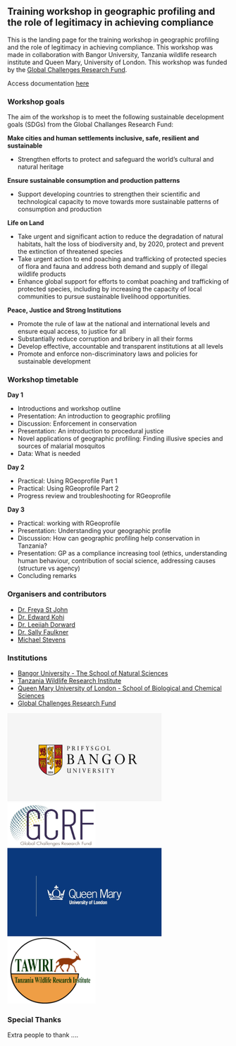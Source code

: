 
## Training workshop in geographic profiling and the role of legitimacy in achieving compliance

This is the landing page for the training workshop in geographic profiling and the role of legitimacy in achieving compliance. This workshop was made in collaboration with Bangor University, Tanzania wildlife research institute and Queen Mary, University of London. This workshop was funded by the [Global Challenges Research Fund](https://www.ukri.org/research/global-challenges-research-fund/). 

Access documentation [here](https://michael-stevens-27.github.io/Rgeoprofile/) 

### Workshop goals

The aim of the workshop is to meet the following sustainable decelopment goals (SDGs) from the Global Challanges Research Fund:

**Make cities and human settlements inclusive, safe, resilient and sustainable**
* Strengthen efforts to protect and safeguard the world’s cultural and natural heritage

**Ensure sustainable consumption and production patterns** 
* Support developing countries to strengthen their scientific and technological capacity to move towards more sustainable patterns of consumption and production

**Life on Land** 
* Take urgent and significant action to reduce the degradation of natural habitats, halt the loss of biodiversity and, by 2020, protect and prevent the extinction of threatened species
* Take urgent action to end poaching and trafficking of protected species of flora and fauna and address both demand and supply of illegal wildlife products
* Enhance global support for efforts to combat poaching and trafficking of protected species, including by increasing the capacity of local communities to pursue sustainable livelihood opportunities.

**Peace, Justice and Strong Institutions** 
* Promote the rule of law at the national and international levels and ensure equal access, to justice for all
* Substantially reduce corruption and bribery in all their forms
* Develop effective, accountable and transparent institutions at all levels
* Promote and enforce non-discriminatory laws and policies for sustainable development

### Workshop timetable

**Day 1**
* Introductions and workshop outline
* Presentation: An introduction to geographic profiling 
* Discussion: Enforcement in conservation 
* Presentation: An introduction to procedural justice 
* Novel applications of geographic profiling: Finding illusive species and sources of malarial mosquitos
* Data: What is needed

**Day 2**
* Practical: Using RGeoprofile Part 1
* Practical: Using RGeoprofile Part 2
* Progress review and troubleshooting for RGeoprofile

**Day 3**
* Practical: working with RGeoprofile 
* Presentation: Understanding your geographic profile 
* Discussion: How can geographic profiling help conservation in Tanzania? 
* Presentation: GP as a compliance increasing tool (ethics, understanding human behaviour, contribution of social science, addressing causes (structure vs agency) 
* Concluding remarks

### Organisers and contributors

* [Dr. Freya St John](https://www.bangor.ac.uk/natural-sciences/staff/freya-st-john/en)
* [Dr. Edward Kohi](researchgate.net/profile/Edward_Kohi2)
* [Dr. Leejiah Dorward](https://www.bangor.ac.uk/natural-sciences/staff/leejiah-dorward/en)
* [Dr. Sally Faulkner](https://www.qmul.ac.uk/sbcs/staff/sallyfaulkner.html)
* [Michael Stevens](https://www.qmul.ac.uk/sbcs/staff/michaelstevens.html)

### Institutions

* [Bangor University - The School of Natural Sciences](https://www.bangor.ac.uk/natural-sciences/index.php.en)
* [Tanzania Wildlife Research Institute](http://tawiri.or.tz/)
* [Queen Mary University of London - School of Biological and Chemical Sciences](https://www.qmul.ac.uk/sbcs/)
* [Global Challenges Research Fund](https://www.ukri.org/research/global-challenges-research-fund/)


<img src="https://github.com/Michael-Stevens-27/Rgeoprofile/raw/workshop/docs/articles/images/bangor.png" height="200px" width="350px" />
<img src="https://github.com/Michael-Stevens-27/Rgeoprofile/raw/workshop/docs/articles/images/UKRI.png" height="100px" width="200px" />
<img src="https://github.com/Michael-Stevens-27/Rgeoprofile/raw/workshop/docs/articles/images/qmul.png" height="200px" width="350px" />
<img src="https://github.com/Michael-Stevens-27/Rgeoprofile/raw/workshop/docs/articles/images/Tawiri.png" height="150px" width="200px" />

### Special Thanks

Extra people to thank ....
